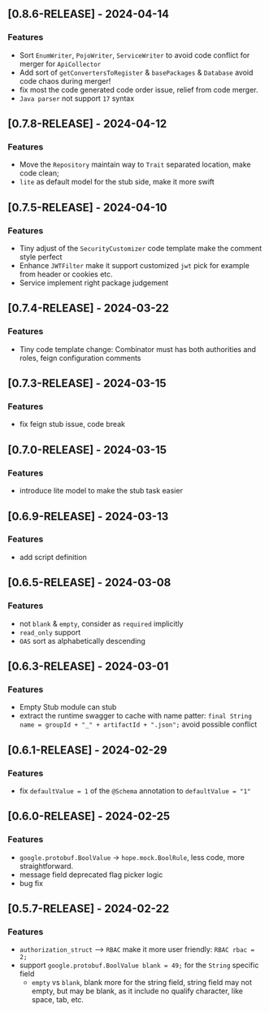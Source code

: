 <!-- Keep a Changelog guide -> https://keepachangelog.com -->

## [0.8.6-RELEASE] - 2024-04-14

### Features

- Sort `EnumWriter`, `PojoWriter`, `ServiceWriter` to avoid code conflict for merger for `ApiCollector`
- Add sort of `getConvertersToRegister` & `basePackages` & `Database` avoid code chaos during merger!
- fix most the code generated code order issue, relief from code merger.
- `Java parser` not support `17` syntax

## [0.7.8-RELEASE] - 2024-04-12

### Features

- Move the `Repository` maintain way to `Trait` separated location, make code clean;
- `lite` as default model for the stub side, make it more swift

## [0.7.5-RELEASE] - 2024-04-10

### Features

- Tiny adjust of the `SecurityCustomizer` code template make the comment style perfect
- Enhance `JWTFilter` make it support customized `jwt` pick for example from header or cookies etc.
- Service implement right package judgement

## [0.7.4-RELEASE] - 2024-03-22
### Features
- Tiny code template change: Combinator must has both authorities and roles, feign configuration comments

## [0.7.3-RELEASE] - 2024-03-15
### Features
- fix feign stub issue, code break

## [0.7.0-RELEASE] - 2024-03-15
### Features
- introduce lite model to make the stub task easier

## [0.6.9-RELEASE] - 2024-03-13
### Features
- add script definition

## [0.6.5-RELEASE] - 2024-03-08
### Features
- not `blank` & `empty`, consider as `required` implicitly
- `read_only` support
- `OAS` sort as alphabetically descending


## [0.6.3-RELEASE] - 2024-03-01
### Features
- Empty Stub module can stub
- extract the runtime swagger to cache with name patter: `final String name = groupId + "_" + artifactId + ".json";` avoid possible conflict

## [0.6.1-RELEASE] - 2024-02-29

### Features 
- fix `defaultValue = 1` of the `@Schema` annotation to  `defaultValue = "1"`

## [0.6.0-RELEASE] -  2024-02-25

### Features

- `google.protobuf.BoolValue` -> `hope.mock.BoolRule`, less code, more straightforward.
-  message field deprecated flag picker logic
-  bug fix

## [0.5.7-RELEASE] -  2024-02-22

### Features
- `authorization_struct`  --> `RBAC` make it more user friendly: `RBAC rbac = 2;`
-  support `google.protobuf.BoolValue blank = 49;` for the `String` specific field
   -  `empty` vs `blank`,  blank more for the string field, string field may not empty, but may be blank, as it include no qualify character, like space, tab, etc.